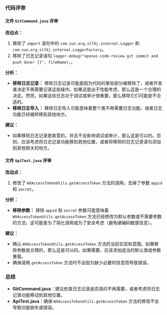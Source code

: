 ### 代码评审

#### 文件 `GitCommand.java` 评审

**改动点：**
1. 移除了 `import` 语句中的 `com.sun.org.slf4j.internal.Logger` 和 `com.sun.org.slf4j.internal.LoggerFactory`。
2. 移除了日志记录语句 `logger.debug("openai-code-review git commit and push done! {}", fileName);`。

**分析：**
- **移除日志记录：** 移除日志记录可能是因为代码的某些部分被移除了，或者开发者决定不再需要记录这些操作。如果这是出于性能考虑，那么这是一个合理的决定。然而，如果这些日志对于调试或审计很重要，那么移除它们可能是不合适的。
- **移除日志导入：** 移除日志导入可能意味着整个类不再需要日志功能，或者日志功能已经被转移到其他地方。

**建议：**
- 如果移除日志记录是故意的，并且不会影响调试或审计，那么这是可以的。否则，应该考虑将日志记录功能移到其他位置，或者将移除的日志记录语句添加到其他相关的地方。

#### 文件 `ApiTest.java` 评审

**改动点：**
1. 修改了 `WXAccessTokenUtils.getAccessToken` 方法的调用，去掉了参数 `appid` 和 `secret`。

**分析：**
- **移除参数：** 移除 `appid` 和 `secret` 参数可能意味着 `WXAccessTokenUtils.getAccessToken` 方法已经修改为默认参数或不需要参数的方法。这可能是为了简化调用或为了安全考虑（避免硬编码敏感信息）。

**建议：**
- 确认 `WXAccessTokenUtils.getAccessToken` 方法的当前实现和意图。如果移除参数是合理的，那么这是可以的。如果需要，应该添加适当的默认值或参数重载。
- 确保调用 `getAccessToken` 方法时不会因为缺少必要的信息而导致错误。

### 总结

- **GitCommand.java**：建议检查日志记录是否真的不再需要，或者考虑将日志记录功能移动到其他位置。
- **ApiTest.java**：确保 `WXAccessTokenUtils.getAccessToken` 方法的修改不会导致功能缺失或错误。